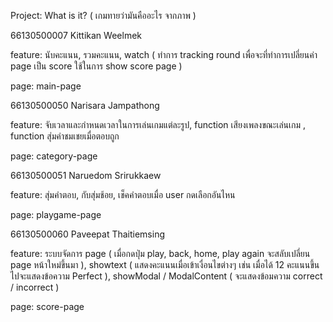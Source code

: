 Project: What is it? ( เกมทายว่ามันคืออะไร จากภาพ )

66130500007 Kittikan Weelmek 

feature: นับคะแนน, รวมคะแนน, watch ( ทำการ tracking round เพื่อจะที่ทำการเปลี่ยนค่า page เป็น score ใช้ในการ show score page )

page: main-page 

66130500050 Narisara Jampathong 

feature: จับเวลาและกำหนดเวลาในการเล่นเกมแต่ละรูป,  function เสียงเพลงขณะเล่นเกม , function สุ่มคำชมเชยเมื่อตอบถูก

page: category-page 

66130500051 Naruedom Srirukkaew 

feature: สุ่มคำตอบ, กับสุ่มช้อย, เช็คคำตอบเมื่อ user กดเลือกอันไหน

page: playgame-page

66130500060 Paveepat Thaitiemsing  

feature: ระบบจัดการ page ( เมื่อกดปุ่ม play, back, home, play again จะสลับเปลี่ยน page หน้าใหม่ขึ้นมา ), showtext ( แสดงคะแนนเมื่อเข้าเงื่อนไขต่างๆ เช่น เมื่อได้ 12 คะแนนขึ้นไปจะแสดงข้อความ Perfect ), showModal / ModalContent ( จะแสดงข้อมความ correct / incorrect )  

page: score-page 
